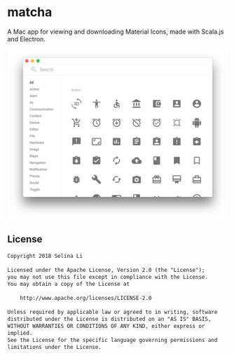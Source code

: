 # matcha
A Mac app for viewing and downloading Material Icons, made with Scala.js and Electron.

<img src="https://raw.githubusercontent.com/ItsSelina/matcha/master/screenshots/matcha_main.png" width="792"/>

License
-------
    Copyright 2018 Selina Li

    Licensed under the Apache License, Version 2.0 (the "License");
    you may not use this file except in compliance with the License.
    You may obtain a copy of the License at

        http://www.apache.org/licenses/LICENSE-2.0

    Unless required by applicable law or agreed to in writing, software
    distributed under the License is distributed on an "AS IS" BASIS,
    WITHOUT WARRANTIES OR CONDITIONS OF ANY KIND, either express or implied.
    See the License for the specific language governing permissions and
    limitations under the License.
